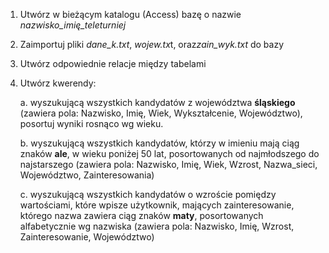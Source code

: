1. Utwórz w bieżącym katalogu (Access) bazę o nazwie *nazwisko_imię_teleturniej*
1. Zaimportuj pliki *dane_k.txt*, *wojew.tx*t, oraz*zain_wyk.txt* do bazy
1. Utwórz odpowiednie relacje między tabelami
1. Utwórz kwerendy:

   a. wyszukującą wszystkich kandydatów z województwa **śląskiego** (zawiera pola: Nazwisko, Imię, Wiek, Wykształcenie, Województwo), posortuj wyniki rosnąco wg wieku.

   b. wyszukującą wszystkich kandydatów, którzy w imieniu mają ciąg znaków **ale**, w wieku poniżej 50 lat, posortowanych od najmłodszego do najstarszego (zawiera pola: Nazwisko, Imię, Wiek, Wzrost, Nazwa_sieci, Województwo, Zainteresowania)
      
   c. wyszukującą wszystkich kandydatów o wzroście pomiędzy wartościami, które wpisze użytkownik, mających zainteresowanie, którego nazwa zawiera ciąg znaków **maty**, posortowanych alfabetycznie wg nazwiska (zawiera pola: Nazwisko, Imię, Wzrost,  Zainteresowanie, Województwo)
  
  